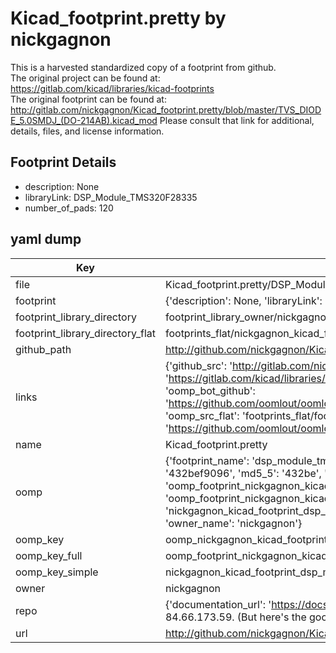 # Kicad_footprint.pretty by nickgagnon  
This is a harvested standardized copy of a footprint from github.  
The original project can be found at:  
https://gitlab.com/kicad/libraries/kicad-footprints  
The original footprint can be found at:
http://gitlab.com/nickgagnon/Kicad_footprint.pretty/blob/master/TVS_DIODE_5.0SMDJ_(DO-214AB).kicad_mod
Please consult that link for additional, details, files, and license information.  
## Footprint Details
* description: None  
* libraryLink: DSP_Module_TMS320F28335  
* number_of_pads: 120  
## yaml dump  
| Key | Value |  
| --- | --- |  
| file | Kicad_footprint.pretty/DSP_Module_TMS320F28335.kicad_mod |  
| footprint | {'description': None, 'libraryLink': 'DSP_Module_TMS320F28335', 'number_of_pads': 120} |  
| footprint_library_directory | footprint_library_owner/nickgagnon_Kicad_footprint.pretty |  
| footprint_library_directory_flat | footprints_flat/nickgagnon_kicad_footprint_dsp_module_tms320f28335/working |  
| github_path | http://github.com/nickgagnon/Kicad_footprint.pretty/blob/master/DSP_Module_TMS320F28335.kicad_mod |  
| links | {'github_src': 'http://gitlab.com/nickgagnon/Kicad_footprint.pretty/blob/master/TVS_DIODE_5.0SMDJ_(DO-214AB).kicad_mod', 'github_src_repo': 'https://gitlab.com/kicad/libraries/kicad-footprints', 'oomp_bot': 'footprints/nickgagnon_kicad_footprint_dsp_module_tms320f28335/working', 'oomp_bot_github': 'https://github.com/oomlout/oomlout_oomp_footprint_bot/tree/main/footprints/nickgagnon_kicad_footprint_dsp_module_tms320f28335/working', 'oomp_src_flat': 'footprints_flat/footprints_flat/nickgagnon_kicad_footprint_dsp_module_tms320f28335/working', 'oomp_src_flat_github': 'https://github.com/oomlout/oomlout_oomp_footprint_src/tree/main/footprints_flat/nickgagnon_kicad_footprint_dsp_module_tms320f28335/working'} |  
| name | Kicad_footprint.pretty |  
| oomp | {'footprint_name': 'dsp_module_tms320f28335', 'library_name': 'kicad_footprint', 'md5': '432bef9096a293b4e122026dd5d610b6', 'md5_10': '432bef9096', 'md5_5': '432be', 'md5_6': '432bef', 'oomp_key': 'oomp_nickgagnon_kicad_footprint_dsp_module_tms320f28335', 'oomp_key_extra': 'oomp_footprint_nickgagnon_kicad_footprint_dsp_module_tms320f28335', 'oomp_key_full': 'oomp_footprint_nickgagnon_kicad_footprint_dsp_module_tms320f28335_432bef', 'oomp_key_simple': 'nickgagnon_kicad_footprint_dsp_module_tms320f28335', 'original_filename': 'Kicad_footprint.pretty/DSP_Module_TMS320F28335.kicad_mod', 'owner_name': 'nickgagnon'} |  
| oomp_key | oomp_nickgagnon_kicad_footprint_dsp_module_tms320f28335 |  
| oomp_key_full | oomp_footprint_nickgagnon_kicad_footprint_dsp_module_tms320f28335 |  
| oomp_key_simple | nickgagnon_kicad_footprint_dsp_module_tms320f28335 |  
| owner | nickgagnon |  
| repo | {'documentation_url': 'https://docs.github.com/rest/overview/resources-in-the-rest-api#rate-limiting', 'message': "API rate limit exceeded for 84.66.173.59. (But here's the good news: Authenticated requests get a higher rate limit. Check out the documentation for more details.)"} |  
| url | http://github.com/nickgagnon/Kicad_footprint.pretty |  

